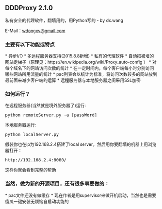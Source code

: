 <h2>DDDProxy 2.1.0</h2>
私有安全的代理软件，翻墙用的，用Python写的 - by dx.wang

E-Mail：wdongxv@gmail.com

<h3>主要有以下功能或特点</h3>
*	异步I/O
*   多远程服务器支持(2015.8.8新增)
*	私有的代理软件
*	自动把被墙的网站走梯子（原理见：https://en.wikipedia.org/wiki/Proxy_auto-config ）
*	对每个域名下的网站访问次数的统计
*	在一定时间内，每个客户端每小时分别访问哪些网站所用流量的统计
*	pac列表会以统计为标准，将访问次数较多的网站放到最前面来减少客户端的运算
*	远程服务器与本地服务器之间采用SSL加密

<h3>如何运行？</h3>
在远程服务器(当然就是境外服务器了)运行: 
<pre>python remoteServer.py -a [passWord]</pre>
本地服务器运行: 
<pre>python localServer.py</pre>
假装你也在ip为192.168.2.4搭建了local server，然后用你要翻墙的机器上用浏览器打开：
<pre>http://192.168.2.4:8080/</pre>
这样你就会看到完整的帮助

<h3>当然，做为新的开源项目，还有很多事要做的：</h3>
*	pac文件还没有做缓存
*	现在作者是用supervisor来做开机启动，当然也是需要傻瓜一键安装无烦恼自启动功能的



